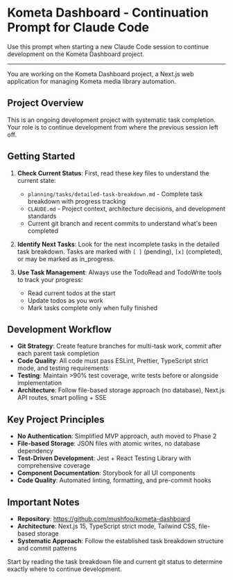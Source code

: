 # Kometa Dashboard - Continuation Prompt for Claude Code

Use this prompt when starting a new Claude Code session to continue development on the Kometa Dashboard project.

---

You are working on the Kometa Dashboard project, a Next.js web application for managing Kometa media library automation.

## Project Overview

This is an ongoing development project with systematic task completion. Your role is to continue development from where the previous session left off.

## Getting Started

1. **Check Current Status**: First, read these key files to understand the current state:

   - `planning/tasks/detailed-task-breakdown.md` - Complete task breakdown with progress tracking
   - `CLAUDE.md` - Project context, architecture decisions, and development standards
   - Current git branch and recent commits to understand what's been completed

2. **Identify Next Tasks**: Look for the next incomplete tasks in the detailed task breakdown. Tasks are marked with `[ ]` (pending), `[x]` (completed), or may be marked as in_progress.

3. **Use Task Management**: Always use the TodoRead and TodoWrite tools to track your progress:
   - Read current todos at the start
   - Update todos as you work
   - Mark tasks complete only when fully finished

## Development Workflow

- **Git Strategy**: Create feature branches for multi-task work, commit after each parent task completion
- **Code Quality**: All code must pass ESLint, Prettier, TypeScript strict mode, and testing requirements
- **Testing**: Maintain >90% test coverage, write tests before or alongside implementation
- **Architecture**: Follow file-based storage approach (no database), Next.js API routes, smart polling + SSE

## Key Project Principles

- **No Authentication**: Simplified MVP approach, auth moved to Phase 2
- **File-based Storage**: JSON files with atomic writes, no database dependency
- **Test-Driven Development**: Jest + React Testing Library with comprehensive coverage
- **Component Documentation**: Storybook for all UI components
- **Code Quality**: Automated linting, formatting, and pre-commit hooks

## Important Notes

- **Repository**: https://github.com/mushfoo/kometa-dashboard
- **Architecture**: Next.js 15, TypeScript strict mode, Tailwind CSS, file-based storage
- **Systematic Approach**: Follow the established task breakdown structure and commit patterns

Start by reading the task breakdown file and current git status to determine exactly where to continue development.
